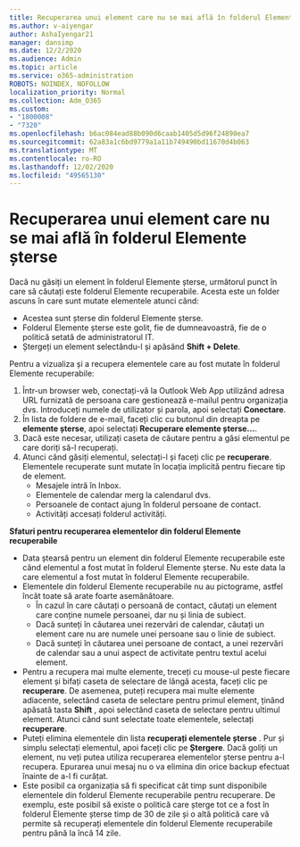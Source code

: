 ```yaml
---
title: Recuperarea unui element care nu se mai află în folderul Elemente șterse
ms.author: v-aiyengar
author: AshaIyengar21
manager: dansimp
ms.date: 12/2/2020
ms.audience: Admin
ms.topic: article
ms.service: o365-administration
ROBOTS: NOINDEX, NOFOLLOW
localization_priority: Normal
ms.collection: Adm_O365
ms.custom:
- "1800008"
- "7320"
ms.openlocfilehash: b6ac084ead88b090d6caab1405d5d96f24890ea7
ms.sourcegitcommit: 62a83a1c6bd9779a1a11b749490bd11670d4b063
ms.translationtype: MT
ms.contentlocale: ro-RO
ms.lasthandoff: 12/02/2020
ms.locfileid: "49565130"
---
```

# <a name="recover-an-item-thats-no-longer-in-your-deleted-items-folder"></a>Recuperarea unui element care nu se mai află în folderul Elemente șterse

Dacă nu găsiți un element în folderul Elemente șterse, următorul punct în care să căutați este folderul Elemente recuperabile. Acesta este un folder ascuns în care sunt mutate elementele atunci când:
- Acestea sunt șterse din folderul Elemente șterse.
- Folderul Elemente șterse este golit, fie de dumneavoastră, fie de o politică setată de administratorul IT.
- Ștergeți un element selectându-l și apăsând **Shift + Delete**.

Pentru a vizualiza și a recupera elementele care au fost mutate în folderul Elemente recuperabile:
1. Într-un browser web, conectați-vă la Outlook Web App utilizând adresa URL furnizată de persoana care gestionează e-mailul pentru organizația dvs. Introduceți numele de utilizator și parola, apoi selectați **Conectare**.
1. În lista de foldere de e-mail, faceți clic cu butonul din dreapta pe **elemente șterse**, apoi selectați **Recuperare elemente șterse...**.
1. Dacă este necesar, utilizați caseta de căutare pentru a găsi elementul pe care doriți să-l recuperați.
1. Atunci când găsiți elementul, selectați-l și faceți clic pe **recuperare**.
   Elementele recuperate sunt mutate în locația implicită pentru fiecare tip de element.
    - Mesajele intră în Inbox.
    - Elementele de calendar merg la calendarul dvs.
    - Persoanele de contact ajung în folderul persoane de contact.
    - Activități accesați folderul activități.

**Sfaturi pentru recuperarea elementelor din folderul Elemente recuperabile**

- Data ștearsă pentru un element din folderul Elemente recuperabile este când elementul a fost mutat în folderul Elemente șterse. Nu este data la care elementul a fost mutat în folderul Elemente recuperabile.
- Elementele din folderul Elemente recuperabile nu au pictograme, astfel încât toate să arate foarte asemănătoare.
    - În cazul în care căutați o persoană de contact, căutați un element care conține numele persoanei, dar nu și linia de subiect.
    - Dacă sunteți în căutarea unei rezervări de calendar, căutați un element care nu are numele unei persoane sau o linie de subiect.
    - Dacă sunteți în căutarea unei persoane de contact, a unei rezervări de calendar sau a unui aspect de activitate pentru textul acelui element.
- Pentru a recupera mai multe elemente, treceți cu mouse-ul peste fiecare element și bifați caseta de selectare de lângă acesta, faceți clic pe **recuperare**. De asemenea, puteți recupera mai multe elemente adiacente, selectând caseta de selectare pentru primul element, ținând apăsată tasta **Shift** , apoi selectând caseta de selectare pentru ultimul element. Atunci când sunt selectate toate elementele, selectați **recuperare**.
- Puteți elimina elementele din lista **recuperați elementele șterse** . Pur și simplu selectați elementul, apoi faceți clic pe **Ștergere**. Dacă goliți un element, nu veți putea utiliza recuperarea elementelor șterse pentru a-l recupera. Epurarea unui mesaj nu o va elimina din orice backup efectuat înainte de a-l fi curățat.
- Este posibil ca organizația să fi specificat cât timp sunt disponibile elementele din folderul Elemente recuperabile pentru recuperare. De exemplu, este posibil să existe o politică care șterge tot ce a fost în folderul Elemente șterse timp de 30 de zile și o altă politică care vă permite să recuperați elementele din folderul Elemente recuperabile pentru până la încă 14 zile.
